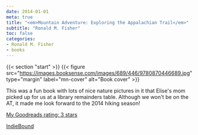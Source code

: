 ```yaml
---
date: 2014-01-01
meta: true
title: "<em>Mountain Adventure: Exploring the Appalachian Trail</em>"
subtitle: "Ronald M. Fisher"
toc: false
categories:
- Ronald M. Fisher
- books
---
```


{{< section "start" >}}
{{< figure src="https://images.booksense.com/images/689/446/9780870446689.jpg" type="margin" label="mn-cover" alt="Book cover" >}}

This was a fun book with lots of nice nature pictures in it that Elise's mom picked up for us at a library remainders table. Although we won't be on the AT, it made me look forward to the 2014 hiking season!

[My Goodreads rating: 3 stars](https://www.goodreads.com/review/show/804936110)  

[IndieBound](https://www.indiebound.org/book/9780870446689)

